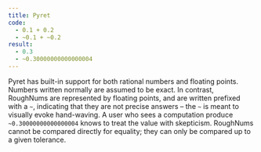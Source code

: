 ```yaml
---
title: Pyret
code: 
  - 0.1 + 0.2
  - ~0.1 + ~0.2
result:
  - 0.3
  - ~0.30000000000000004
---
```


Pyret has built-in support for both rational numbers and floating points.
Numbers written normally are assumed to be exact. In contrast, RoughNums are
represented by floating points, and are written prefixed with a `~`, indicating
that they are not precise answers – the `~` is meant to visually evoke
hand-waving. A user who sees a computation produce `~0.30000000000000004` knows
to treat the value with skepticism. RoughNums cannot be compared directly for
equality; they can only be compared up to a given tolerance.
